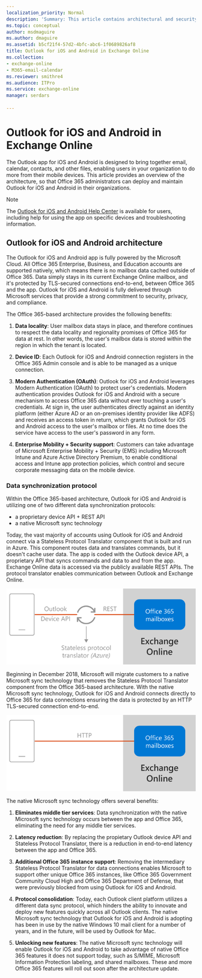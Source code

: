 ```yaml
---
localization_priority: Normal
description: 'Summary: This article contains architectural and security information for administrators about Outlook for iOS and Android.'
ms.topic: conceptual
author: msdmaguire
ms.author: dmaguire
ms.assetid: b5cf21f4-57d2-4bfc-abc6-1f0689826af8
title: Outlook for iOS and Android in Exchange Online
ms.collection: 
- exchange-online
- M365-email-calendar
ms.reviewer: smithre4
ms.audience: ITPro
ms.service: exchange-online
manager: serdars

---
```


# Outlook for iOS and Android in Exchange Online

The Outlook app for iOS and Android is designed to bring together email, calendar, contacts, and other files, enabling users in your organization to do more from their mobile devices. This article provides an overview of the architecture, so that Office 365 administrators can deploy and maintain Outlook for iOS and Android in their organizations.

> [!NOTE]
> The [Outlook for iOS and Android Help Center](https://support.office.com/article/cd84214e-a5ac-4e95-9ea3-e07f78d0cde6) is available for users, including help for using the app on specific devices and troubleshooting information.

## Outlook for iOS and Android architecture

The Outlook for iOS and Android app is fully powered by the Microsoft Cloud. All Office 365 Enterprise, Business, and Education accounts are supported natively, which means there is no mailbox data cached outside of Office 365. Data simply stays in its current Exchange Online mailbox, and it's protected by TLS-secured connections end-to-end, between Office 365 and the app. Outlook for iOS and Android is  fully delivered through Microsoft services that provide a strong commitment to security, privacy, and compliance.

The Office 365-based architecture provides the following benefits:
1. **Data locality**: User mailbox data stays in place, and therefore continues to respect the data locality and regionality promises of Office 365 for data at rest. In other words, the user's mailbox data is stored within the region in which the tenant is located.

2. **Device ID**: Each Outlook for iOS and Android connection registers in the Office 365 Admin console and is able to be managed as a unique connection.

3. **Modern Authentication (OAuth)**: Outlook for iOS and Android leverages Modern Authentication (OAuth) to protect user's credentials. Modern authentication provides Outlook for iOS and Android with a secure mechanism to access Office 365 data without ever touching a user's credentials. At sign in, the user authenticates directly against an identity platform (either Azure AD or an on-premises identity provider like ADFS) and receives an access token in return, which grants Outlook for iOS and Android access to the user's mailbox or files. At no time does the service have access to the user's password in any form.

4. **Enterprise Mobility + Security support**: Customers can take advantage of Microsoft Enterprise Mobility + Security (EMS) including Microsoft Intune and Azure Active Directory Premium, to enable conditional access and Intune app protection policies, which control and secure corporate messaging data on the mobile device.

### Data synchronization protocol

Within the Office 365-based architecture, Outlook for iOS and Android is utilizing one of two different data synchronization protocols:
- a proprietary device API + REST API
- a native Microsoft sync technology

Today, the vast majority of accounts using Outlook for iOS and Android connect via a Stateless Protocol Translator component that is built and run in Azure. This component routes data and translates commands, but it doesn't cache user data. The app is coded with the Outlook device API, a proprietary API that syncs commands and data to and from the app. Exchange Online data is accessed via the publicly available REST APIs. The protocol translator enables communication between Outlook and Exchange Online.

![REST](../../media/rest.png)

Beginning in December 2018, Microsoft will migrate customers to a native Microsoft sync technology that removes the Stateless Protocol Translator component from the Office 365-based architecture. With the native Microsoft sync technology, Outlook for iOS and Android connects directly to Office 365 for data connections ensuring the data is protected by an HTTP TLS-secured connection end-to-end.

![new synch image](../../media/newsync.png)

The native Microsoft sync technology offers several benefits:

1. **Eliminates middle tier services**: Data synchronization with the native Microsoft sync technology occurs between the app and Office 365, eliminating the need for any middle tier services.

2. **Latency reduction**: By replacing the propietary Outlook device API and Stateless Protocol Translator, there is a reduction in end-to-end latency between the app and Office 365.

3. **Additional Office 365 instance support**: Removing the intermediary Stateless Protocol Translator for data connections enables Microsoft to support other unique Office 365 instances, like Office 365 Government Community Cloud High and Office 365 Department of Defense, that were previously blocked from using Outlook for iOS and Android.

4. **Protocol consolidation**: Today, each Outlook client platform utilizes a different data sync protocol, which hinders the ability to innovate and deploy new features quickly across all Outlook clients. The native Microsoft sync technology that Outlook for iOS and Android is adopting has been in use by the native Windows 10 mail client for a number of years, and in the future, will be used by Outlook for Mac.

5. **Unlocking new features**: The native Microsoft sync technology will enable Outlook for iOS and Android to take advantage of native Office 365 features it does not support today, such as S/MIME, Microsoft Information Protection labeling, and shared mailboxes. These and more Office 365 features will roll out soon after the architecture update.

